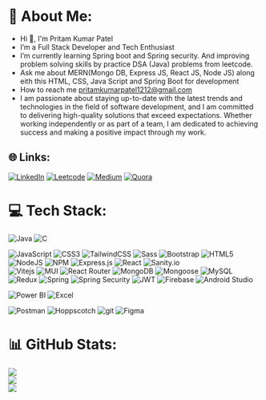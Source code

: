 # 💫 About Me:
- Hi 👋, I'm Pritam Kumar Patel<br>
- I’m a Full Stack Developer and Tech Enthusiast <br>
- I’m currently learning Spring boot and Spring security. And improving problem solving skills by practice DSA (Java) problems from leetcode.<br>
- Ask me about MERN(Mongo DB, Express JS, React JS, Node JS) along eith this HTML, CSS, Java Script and Spring Boot for development <br>
- How to reach me pritamkumarpatel1212@gmail.com<br>
- I am passionate about staying up-to-date with the 
latest trends and technologies in the field of 
software development,
and I am committed to delivering high-quality solutions 
that exceed expectations. Whether working independently
or as part of a team, I am dedicated to achieving success 
and making a positive impact through my work.


## 🌐 Links:
[![LinkedIn](https://img.shields.io/badge/LinkedIn-%230077B5.svg?logo=linkedin&logoColor=white)](https://www.linkedin.com/in/pritam-kumar-patel-16aa68248/) [![Leetcode](https://img.shields.io/badge/Leetcode-yellow?logo=Leetcode&logoColor=white)](https://leetcode.com/pritamkumar3778/)  [![Medium](https://img.shields.io/badge/Medium-000000?logo=MediumlogoColor=white)](https://medium.com/@pritamkumarpatel1212) [![Quora](https://img.shields.io/badge/Quora-red?logo=MediumlogoColor=white)](https://www.quora.com/profile/Pritam-Kumar-Patel-8/) 


# 💻 Tech Stack:
![Java](https://img.shields.io/badge/java-%23ED8B00.svg?style=flat-square&logo=java&logoColor=white) 
![C](https://img.shields.io/badge/c-%2300599C.svg?style=flat-square&logo=c&logoColor=white) 

![JavaScript](https://img.shields.io/badge/javascript-%23323330.svg?style=flat-square&logo=javascript&logoColor=%23F7DF1E) 
![CSS3](https://img.shields.io/badge/css3-%231572B6.svg?style=flat-square&logo=css3&logoColor=white) 
![TailwindCSS](https://img.shields.io/badge/tailwindcss-%2338B2AC.svg?style=flat-square&logo=tailwind-css&logoColor=white) 
![Sass](https://img.shields.io/badge/sass-%23E34F26.svg?style=flat-square&logo=sass&logoColor=white) 
![Bootstrap](https://img.shields.io/badge/bootstrap-%23563D7C.svg?style=flat-square&logo=bootstrap&logoColor=white) 
![HTML5](https://img.shields.io/badge/html5-%23E34F26.svg?style=flat-square&logo=html5&logoColor=white) 
![NodeJS](https://img.shields.io/badge/node.js-6DA55F?style=flat-square&logo=node.js&logoColor=white) 
![NPM](https://img.shields.io/badge/NPM-%23000000.svg?style=flat-square&logo=npm&logoColor=white) 
![Express.js](https://img.shields.io/badge/express.js-%23404d59.svg?style=flat-square&logo=express&logoColor=%2361DAFB) 
![React](https://img.shields.io/badge/react-%2320232a.svg?style=flat-square&logo=react&logoColor=%2361DAFB) 
![Sanity.io](https://img.shields.io/badge/Sanity-CA4245?style=flat-square&logo=sanity&logoColor=white)  
![Vitejs](https://img.shields.io/badge/vitejs-%23593d88.svg?style=flat-square&logo=vitejs&logoColor=white)
![MUI](https://img.shields.io/badge/mui-%231572B6.svg?style=flat-square&logo=mui&logoColor=white) 
![React Router](https://img.shields.io/badge/React_Router-CA4245?style=flat-square&logo=react-router&logoColor=white) 
![MongoDB](https://img.shields.io/badge/MongoDB-%234ea94b.svg?style=flat-square&logo=mongodb&logoColor=white) 
![Mongoose](https://img.shields.io/badge/Mongoose-CA4245?style=flat-square&logo=mongoose&logoColor=white)
![MySQL](https://img.shields.io/badge/mysql-%2300f.svg?style=flat-square&logo=mysql&logoColor=white) 
![Redux](https://img.shields.io/badge/redux-%23593d88.svg?style=flat-square&logo=redux&logoColor=white) 
![Spring](https://img.shields.io/badge/Spring%20Boot%20-6DA55F?style=flat-square&logo=Spring&logoColor=white) 
![Spring Security](https://img.shields.io/badge/Spring%20Security%20-6DA55F?style=flat-square&logo=Spring&logoColor=white)
![JWT](https://img.shields.io/badge/JWT-black?style=flat-square&logo=JSON%20web%20tokens) 
![Firebase](https://img.shields.io/badge/firebase-%23039BE5.svg?style=flat-square&logo=firebase) 
![Android Studio](https://img.shields.io/badge/Android-studio-white?style=flat-square&logo=JSON%20web%20tokens) 


![Power BI](https://img.shields.io/badge/Power-BI-%23ED8B00.svg?style=flat-square&logo=Power-BI&logoColor=yellow) 
![Excel](https://img.shields.io/badge/Excel-%234ea94b.svg?style=flat-square&logo=excel&logoColor=white) 




![Postman](https://img.shields.io/badge/Postman-FF6C37?style=flat-square&logo=postman&logoColor=white) 
![Hoppscotch](https://img.shields.io/badge/Hoppscotch-%234ea94b.svg?style=flat-square&logo=hoppscotch&logoColor=white) 
![git](https://img.shields.io/badge/Git-CA4245?style=flat-square&logo=git&logoColor=white) 
![Figma](https://img.shields.io/badge/figma-%23E34F26.svg?style=flat-square&logo=figma&logoColor=white) 

# 📊 GitHub Stats:
![](https://github-readme-stats.vercel.app/api?username=pritam-kumar-3778&theme=radical&hide_border=true&include_all_commits=true&count_private=true)<br/>
![](https://github-readme-streak-stats.herokuapp.com/?user=pritam-kumar-3778&theme=radical&hide_border=true)<br/>
![](https://github-readme-stats.vercel.app/api/top-langs/?username=pritam-kumar-3778&theme=radical&hide_border=true&include_all_commits=true&count_private=true&layout=compact)

<!-- Proudly created with GPRM ( https://gprm.itsvg.in ) -->
